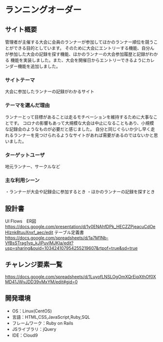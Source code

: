 
# ランニングオーダー

## サイト概要
管理者が主催する大会に会員のランナーが参加してほかのランナー順位を競うことができる目的としています。
そのために大会にエントリーする機能、自分んが参加した大会の記録を探す機能、ほかのランナーの大会参加履歴と記録がわかる
機能を実装しました。また、大会を開催日からエントリーできるようにカレンダー機能を追加しました。

### サイトテーマ
大会に参加したランナーの記録がわかるサイト

### テーマを選んだ理由
ランナーとって目標があることは走るモチベーションを維持するために大事なことです。
コロナの影響もあって大規模な大会は中止になることもあり、小規模な記録会のようなものが必要だと感じました。
自分と同じぐらいか少し早く走れるランナーを見つけられるようなサイトがあれば需要があるのではないかと思いました。

### ターゲットユーザ
地元ランナー、サークルなど

### 主な利用シーン
・ランナーが大会や記録会に参加するとき
・ほかのランナーの記録を探すとき

## 設計書
 UI Flows　ER図
https://docs.google.com/presentation/d/1y0ENAhfDPk_HECZZPjeacuCdOeHIznk8tuuXnxf_aec/edit
テーブル定義書
https://docs.google.com/spreadsheets/d/1a7M1Nb-VfBsSTrag1yp_kJlPuvlMJKIa/edit?usp=sharing&ouid=103424107954255219607&rtpof=true&sd=true

## チャレンジ要素一覧
https://docs.google.com/spreadsheets/d/1LuyofLNSLOgOmXQrEiqXthOf0XMD41JWvJDD39vMxYM/edit#gid=0

## 開発環境
- OS：Linux(CentOS)
- 言語：HTML,CSS,JavaScript,Ruby,SQL
- フレームワーク：Ruby on Rails
- JSライブラリ：jQuery
- IDE：Cloud9
